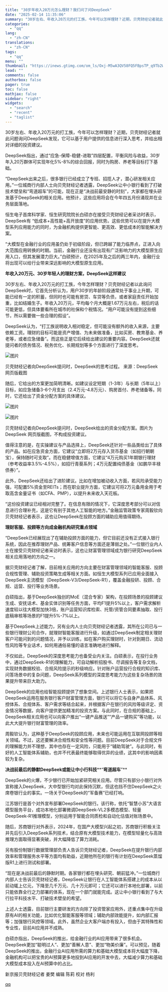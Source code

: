 ```yaml
---
title: "30岁年收入20万元怎么理财？我们问了问DeepSeek"
date: "2025-02-14 11:35:06"
summary: "30岁左右、年收入20万元的打工族，今年可以怎样理财？近期，贝壳财经记者就此问题询问DeepSeek..."
categories:
  - "qq"
lang:
  - "zh-CN"
translations:
  - "zh-CN"
tags:
  - "qq"
menu: ""
thumbnail: "https://inews.gtimg.com/om_ls/Oxj-M5wA3QV58FQ5FBpsTP_q9Tb2WpPtQbizOn9kjtFoYAA_640360/0"
lead: ""
comments: false
authorbox: false
pager: true
toc: false
mathjax: false
sidebar: "right"
widgets:
  - "search"
  - "recent"
  - "taglist"
---
```


30岁左右、年收入20万元的打工族，今年可以怎样理财？近期，贝壳财经记者就此问题询问DeepSeek发现，它可以基于用户提供的信息进行深入思考，并给出相对详细的投资建议。

DeepSeek指出，通过“应急-保障-稳健-进取”四层配置，平衡风险与收益，30岁年入20万群体可实现年化5%-8%的综合回报，同时为购房、养老等目标打下基础。

“DeepSeek出来之后，很多银行已经成立了专班、招揽人才，潜心研发相关应用。”一位城商行内部人士向贝壳财经记者透露，DeepSeek让中小银行看到了打破技术壁垒和“弯道超车”的可能，现在正是“决战前最安静的时刻”，大家都在埋头研发基于DeepSeek的相关应用。他预计，这些应用将会在今年四五月份涌现并在业务层面落地。

恒生电子首席科学家、恒生研究院院长白硕亦在接受贝壳财经记者采访时表示，DeepSeek有 “低成本+高性能+高开放度”的应用优势。这些优势可以在提升大模型系列应用能力的同时，为金融机构提供更智能、更高效、更低成本的智能解决方案。

“大模型在金融行业的应用虽仍处于初级阶段，但已跨越了能力临界点，正进入向大范围应用转换的时期。当前，金融行业还没有出现有广泛影响力的大模型原生应用入口，但其发展潜力巨大。”白硕预计，在2025年及之后的两三年内，金融行业将出现可以给行业带来深远影响的大模型原生应用。

**年收入20万元、30岁年轻人的理财方案，DeepSeek这样建议**

30岁左右、年收入20万元的打工族，今年怎样理财？贝壳财经记者以此询问DeepSeek时，它首先分析认为，用户30岁的年龄阶段通常处于事业上升期，可能已经有一定的积蓄，但同时也可能有房贷、车贷等负债，或者家庭责任开始加重，比如结婚生子。年收入20万元，平均每个月大概是1.67万元左右，税后的话可能更低，但具体要看所在城市的社保和个税情况。“用户可能没有提到这些细节，所以需要做一些合理的假设”。

DeepSeek认为，“打工族说明收入相对稳定，但可能没有额外的收入来源，主要依赖工资。理财的目标可能是资产增值、为未来做准备，比如买房、教育基金、养老等，或者应急储备”。而这些正是它后续给出建议的重要内容。DeepSeek还就提问者的债务情况、税务优化、长期规划等多个方面进行了深度思考。

![图片](https://inews.gtimg.com/om_bt/O9acmKDh_7gOpKoy6MNhz8W_StuN67lPSyGsFNCSR1-s8AA/641)

贝壳财经记者向DeepSeek提问时，DeepSeek的思考过程。 来源：DeepSeek 网页版截图

随后，它给出的方案更加简明清晰。如建议设定短期（1-3年）与长期（5年以上）目标，如应急储备3-6个月支出（2.4万元-4.8万元）、购房首付、养老储备等。同时，它还给出了资金分配方案的具体建议。

![图片](https://inews.gtimg.com/om_bt/OQlYAhmeE26tUhpOkacUCEBnKlNyp4vIDCz0c_ZFWpoa8AA/641)

![图片](https://inews.gtimg.com/om_bt/OIqsGFbJHG3nlj7B5otqrRfQWnQO2EHYgLee3mJ5ow9rwAA/641)

贝壳财经记者向DeepSeek提问时，DeepSeek给出的资金分配方案。图片为DeepSeek 网页版截图，不构成投资建议。

值得注意的是，在实操建议与产品选择上，DeepSeek还针对一些品类给出了具体的产品。如在应急资金方面，它建议“立即将2万元存入货币基金（如招行朝朝宝），保持随时可支取”。而在稳健增值方面，它建议“4万元购买1年期银行理财（参考收益率3.5%-4.5%），如招行青葵系列；4万元配置纯债基金（如鹏华丰禄债券）”。

此外，DeepSeek还给出了进阶建议。比如在增加被动收入方面，若风险承受能力强，可配置5%资金至REITs；而在职业提升方面，它建议可将2万元备用金用于考取高含金量证书（如CFA、PMP），以提升未来收入天花板。

“这份投资建议已经相对完整了。在信息有限的情况下，它深度思考部分可以对信息进行合理补充，这是它有别于其他人工智能的地方。”金融监管政策专家周毅钦向贝壳财经记者表示，这也让DeepSeek在投顾方面的辅助应用值得期待。

**理财客服、投顾等方向成金融机构研究重点领域**

“DeepSeek已经展现出了在辅助投顾方面的能力，但它目前还没有正式接入银行系统，因此在推荐理财产品、统筹客户信息等方面还是薄弱之处。”一位银行业内人士在接受贝壳财经记者采访时表示，这也让财富管理领域成为银行研究DeepSeek相关应用落地的方向之一。

据贝壳财经记者了解，目前相关应用的方向主要在财富管理领域的智能客服、投顾合规性管理、辅助投资策略生成等相关方面。如恒生大模型系列已应用全面接入DeepSeek主流模型（DeepSeek-V3/DeepSeek-R1），覆盖金融投研、投顾、合规、运营、投行等业务场景。

白硕指出，基于DeepSeek独创的MoE（混合专家）架构，在投顾场景的投顾建议生成、安抚话术、基金实体识别等任务方面，平均F1提升5%以上，客户需求解析速度较以往大模型加快3倍，账户运营知识库检索、托管/资管合同要素抽取、投行底稿审核等场景的F1提升5%-7%以上。

基于DeepSeek上述能力，另有业内人士向贝壳财经记者透露，其所在公司已与一些银行理财公司合作，就理财智能客服进行升级，如通过DeepSeek制定相关理财客户可能问到的问题情况，并予以训练，如在客户购买理财时，针对到期日、流动性风险等专业话术，如何用通俗易懂的语言准确地进行解释。

不仅如此，DeepSeek的深度思考能力也备受业内关注。白硕表示，在投行业务中，通过DeepSeek-R1的理解能力，可自动解析招股书、尽调报告等复杂文档，实现财务数据校验、合规风险提示的秒级响应。针对账户运营投行合规的知识库、问答场景中的复杂问题，DeepSeek系列模型的深度思考能力为这些复杂场景的效果提升带来巨大助力。

DeepSeek的应用也给智能投顾提供了想象空间。上述银行人士表示，如果把DeepSeek运用在服务银行客户财富管理方面，银行可以将它与自身产品体系、风控体系、合规体系、客户需求等结合起来，并根据客户在银行的风险等级评定、资金情况等数据，向客户提供更加精准的投资方案。与此同时，在合规的基础上，DeepSeek相关应用也可以向客户推出“一键产品推送”“产品一键购买”等功能，以此大大提升银行财富管理的效率。

周毅钦认为，这种基于DeepSeek的投顾应用，未来也可能运用在互联网投顾等相关领域。不过，这还要解决合规性和安全性等问题。目前DeepSeek对于合规文件的理解能力并不理想，其中也存在一定风险，只能用于“辅助驾驶”。与此同时，有好的人工智能体系辅助，也并不代表最终能够取得优异的业绩，这其中的影响因素较为复杂。

**决战前最后的静默****DeepSeek****或能让中小行科技****“****弯道超车****”**

DeepSeek的火爆，不少银行已开始加紧研究相关应用。尽管只有部分小银行对外宣称接入DeepSeek，大中型银行均对此保持沉默，但这也挡不住DeepSeek之火席卷银行业的事实。一场关于DeepSeek的“军备赛”已经打响。

江苏银行是首个对外宣布部署DeepSeek的银行。该行称，依托“智慧小苏”大语言模型服务平台，成功本地化部署微调DeepSeek-VL2多模态模型、轻量DeepSeek-R1推理模型，分别运用于智能合同质检和自动化估值对账场景中。

随后，苏商银行对外表示，2024年，在国产大模型兴起之初，苏商银行积极关注并先后引入DeepSeek系列技术，结合原有大模型技术能力，在模型轻量化与高效推理方面取得显著突破，并大幅降低了算力消耗。

另有股份制银行数据管理部负责人告诉贝壳财经记者，DeepSeek在提升银行内部效率和管理服务水平等方面均有助益，近期他所在的银行有计划在DeepSeek蒸馏版R1上进行测试和部署。

“现在是决战前最后的静默时期。各家银行都在埋头研究、朝前猛冲。”一位城商行内部人士告诉贝壳财经记者，DeepSeek让银行在人工智能体系搭建上的成本从以前动辄上亿元，下降至几千万元、几十万元即可；它还可以进行本地化部署，以前只能依靠全行之力部署的体系，现在一个部门就能完成。这让中小银行看到了与大行拉平科技水平、打破技术壁垒的希望。

上述人士透露，目前银行主要研发的方向除了投资管家应用外，还重点集中在升级原有AI的相关功能，比如优化智能客服等领域；辅助内部效能提升，如内部汇报等；加强银行风控等领域。此外，虽然企业大客户端亦有投入，但由于其特殊性和专业性，目前AI应用并不成熟。

白硕亦指出，DeepSeek的推出，给金融行业的AI应用带来了很多机会。DeepSeek更加“聪明过人”、更加“善解人意”、更加“物美价廉”。可以预见，随着DeepSeek的推出，金融行业AI应用所需的算力和基础大模型成本将大幅度下降，金融机构可以把宝贵的AI预算更多地投到AI应用的开发中去，大幅减少算力和基础大模型成本投入在AI预算中的占比。

新京报贝壳财经记者 姜樊 编辑 陈莉 校对 杨利

[qq](https://new.qq.com/rain/a/20250214A03GEY00)
